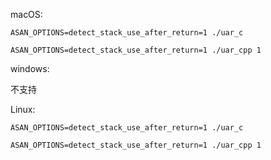
macOS:

```
ASAN_OPTIONS=detect_stack_use_after_return=1 ./uar_c
```


```
ASAN_OPTIONS=detect_stack_use_after_return=1 ./uar_cpp 1
```

windows: 

不支持

Linux:


```
ASAN_OPTIONS=detect_stack_use_after_return=1 ./uar_c
```


```
ASAN_OPTIONS=detect_stack_use_after_return=1 ./uar_cpp 1
```
